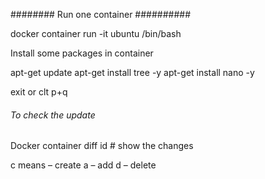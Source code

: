 
######## Run one container ##########

docker container run -it ubuntu /bin/bash 

Install some packages in container 


apt-get update
apt-get install tree -y
apt-get install nano -y

exit or clt p+q


###### To check the update #######

Docker container diff id   # show the changes   

c means – create
a – add
d – delete 

